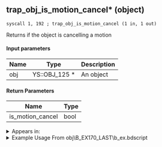 ## trap_obj_is_motion_cancel* (object)

`syscall 1, 192 ; trap_obj_is_motion_cancel (1 in, 1 out)`

Returns if the object is cancelling a motion

#### Input parameters
| Name | Type | Description
|------|------|------------
| obj   | YS::OBJ_125 *   | An object


#### Return Parameters
| Name | Type
|------|-----
| is_motion_cancel   | bool   


<details>
	<summary>Appears in:</summary>
| filename | Entity (obj)
|----------|-------------
| obj\B_EX170_LAST\b_ex.bdscript       | ((B) Xemnas (Final))          
| obj\B_EX170_LAST_LV99\b_ex.bdscript       | ((B99) Xemnas (Final) (Limit Cut The World of Nothing)?)          
| obj\F_TT060\f_tt.bdscript       | ((F) ??? - minigame reaction command? (TT))          
| obj\P_EX330\p_ex.bdscript       | ((P) Peter Pan)          
| obj\P_EX350\p_ex.bdscript       | ((P) Chicken Little)          

</details>

<details>
	<summary>Example Usage From obj\B_EX170_LAST\b_ex.bdscript</summary>
```
L1937:
 popToSp 0
 pushImm 0
 popToSp 4
 pushFromPSpVal 144
 gosub 4, L2005
 jz L2002
 pushFromPSpVal 144
 syscall 1, 192 ; trap_obj_is_motion_cancel (1 in, 1 out)
 jz L1963
 pushImm 1
 popToSp 4
 jmp L2000
```
</details>

